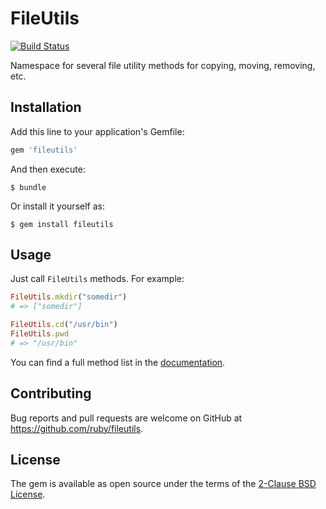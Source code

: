 # FileUtils

[![Build Status](https://travis-ci.org/ruby/fileutils.svg?branch=master)](https://travis-ci.org/ruby/fileutils)

Namespace for several file utility methods for copying, moving, removing, etc.

## Installation

Add this line to your application's Gemfile:

```ruby
gem 'fileutils'
```

And then execute:

    $ bundle

Or install it yourself as:

    $ gem install fileutils

## Usage

Just call `FileUtils` methods. For example:

```ruby
FileUtils.mkdir("somedir")
# => ["somedir"]

FileUtils.cd("/usr/bin")
FileUtils.pwd
# => "/usr/bin"
```

You can find a full method list in the [documentation](https://ruby-doc.org/stdlib-1.9.3/libdoc/fileutils/rdoc/FileUtils.html).

## Contributing

Bug reports and pull requests are welcome on GitHub at https://github.com/ruby/fileutils.

## License

The gem is available as open source under the terms of the [2-Clause BSD License](https://opensource.org/licenses/BSD-2-Clause).
